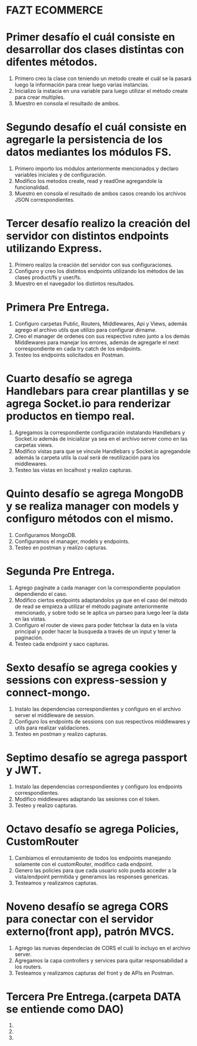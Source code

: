 # FAZT ECOMMERCE

# Primer desafío el cuál consiste en desarrollar dos clases distintas con difentes métodos.

1. Primero creo la clase con teniendo un metodo create el cuál se la pasará luego la información para crear luego varias instancias.
2. Inicializo la instacia en una variable para luego utilizar el método create para crear multiples.
3. Muestro en consola el resultado de ambos.

# Segundo desafío el cuál consiste en agregarle la persistencia de los datos mediantes los módulos FS.

1. Primero importo los módulos anteriormente mencionados y declaro variables iniciales y de configuración.
2. Modifico los metodos create, read y readOne agregandole la funcionalidad.
3. Muestro en consola el resultado de ambos casos creando los archivos JSON correspondientes.

# Tercer desafío realizo la creación del servidor con distintos endpoints utilizando Express.

1. Primero realizo la creación del servidor con sus configuraciones.
2. Configuro y creo los distintos endpoints utilizando los métodos de las clases product/fs y user/fs.
3. Muestro en el navegador los distintos resultados.

# Primera Pre Entrega.

1. Configuro carpetas Public, Routers, Middlewares, Api y Views, además agrego el archivo utils que utilizo para configurar dirname.
2. Creo el manager de ordenes con sus respectivo ruteo junto a los demás Middlewares para manejar los errores, además de agregarle el next correspondiente en cada try catch de los endpoints.
3. Testeo los endpoints solicitados en Postman.

# Cuarto desafío se agrega Handlebars para crear plantillas y se agrega Socket.io para renderizar productos en tiempo real.

1. Agregamos la correspondiente configuración instalando Handlebars y Socket.io además de inicializar ya sea en el archivo server como en las carpetas views.
2. Modifico vistas para que se vincule Handlebars y Socket.io agregandole además la carpeta utils la cual será de reutilización para los middlewares.
3. Testeo las vistas en localhost y realizo capturas.

# Quinto desafío se agrega MongoDB y se realiza manager con models y configuro métodos con el mismo.

1. Configuramos MongoDB.
2. Configuramos el manager, models y endpoints.
3. Testeo en postman y realizo capturas.

# Segunda Pre Entrega.

1. Agrego paginate a cada manager con la correspondiente population dependiendo el caso.
2. Modifico ciertos endpoints adaptandolos ya que en el caso del método de read se empieza a utilizar el método paginate anteriormente mencionado, y sobre todo se le aplica un parseo para luego leer la data en las vistas.
3. Configuro el router de views para poder fetchear la data en la vista principal y poder hacer la busqueda a través de un input y tener la paginación.
4. Testeo cada endpoint y saco capturas.

# Sexto desafío se agrega cookies y sessions con express-session y connect-mongo.

1. Instalo las dependencias correspondientes y configuro en el archivo server el middleware de session.
2. Configuro los endpoints de sessions con sus respectivos middlewares y utils para realizar validaciones.
3. Testeo en postman y realizo capturas.

# Septimo desafío se agrega passport y JWT.

1. Instalo las dependencias correspondientes y configuro los endpoints correspondientes.
2. Modifico middlewares adaptando las sesiones con el token.
3. Testeo y realizo capturas.

# Octavo desafío se agrega Policies, CustomRouter

1. Cambiamos el enroutamiento de todos los endpoints manejando solamente con el customRouter, modifico cada endpoint.
2. Genero las policies para que cada usuario solo pueda acceder a la vista/endpoint permitida y generamos las responses genericas.
3. Testeamos y realizamos capturas.

# Noveno desafío se agrega CORS para conectar con el servidor externo(front app), patrón MVCS.

1. Agrego las nuevas dependecias de CORS el cuál lo incluyo en el archivo server.
2. Agregamos la capa controllers y services para quitar responsabilidad a los routers.
3. Testeamos y realizamos capturas del front y de APIs en Postman.

# Tercera Pre Entrega.(carpeta DATA se entiende como DAO)

1.
2.
3.
